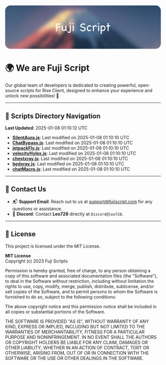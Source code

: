 ![Banner](.github/b.webp)

# 🌍 **We are Fuji Script**

Our global team of developers is dedicated to creating powerful, open-source scripts for Rise Client, designed to enhance your experience and unlock new possibilities! 🌟

---
<!-- SCRIPTS_NAVIGATION_START -->
## 📂 **Scripts Directory Navigation**

**Last Updated**: 2025-01-08 01:10:12 UTC

- **[SilentAura.js](scripts/SilentAura.js)**: Last modified on 2025-01-08 01:10:10 UTC
- **[ChatBypass.js](scripts/ChatBypass.js)**: Last modified on 2025-01-08 01:10:10 UTC
- **[jetpackFly.js](scripts/jetpackFly.js)**: Last modified on 2025-01-08 01:10:10 UTC
- **[velocityHylex.js](scripts/velocityHylex.js)**: Last modified on 2025-01-08 01:10:10 UTC
- **[chestxray.js](scripts/chestxray.js)**: Last modified on 2025-01-08 01:10:10 UTC
- **[bedxray.js](scripts/bedxray.js)**: Last modified on 2025-01-08 01:10:10 UTC
- **[chatMacro.js](scripts/chatMacro.js)**: Last modified on 2025-01-08 01:10:10 UTC

<!-- SCRIPTS_NAVIGATION_END -->

---

## 💬 **Contact Us**  
- 📬 **Support Email**: Reach out to us at [support@fujiscript.com](mailto:support@fujiscript.com) for any questions or assistance.  
- 💬 **Discord**: Contact **Leo728** directly at `Discord@leo728`.

---

## 📜 **License**

This project is licensed under the MIT License.  

**MIT License**  
Copyright (c) 2023 Fuji Scripts  

Permission is hereby granted, free of charge, to any person obtaining a copy of this software and associated documentation files (the "Software"), to deal in the Software without restriction, including without limitation the rights to use, copy, modify, merge, publish, distribute, sublicense, and/or sell copies of the Software, and to permit persons to whom the Software is furnished to do so, subject to the following conditions:  

The above copyright notice and this permission notice shall be included in all copies or substantial portions of the Software.  

THE SOFTWARE IS PROVIDED "AS IS", WITHOUT WARRANTY OF ANY KIND, EXPRESS OR IMPLIED, INCLUDING BUT NOT LIMITED TO THE WARRANTIES OF MERCHANTABILITY, FITNESS FOR A PARTICULAR PURPOSE AND NONINFRINGEMENT. IN NO EVENT SHALL THE AUTHORS OR COPYRIGHT HOLDERS BE LIABLE FOR ANY CLAIM, DAMAGES OR OTHER LIABILITY, WHETHER IN AN ACTION OF CONTRACT, TORT OR OTHERWISE, ARISING FROM, OUT OF OR IN CONNECTION WITH THE SOFTWARE OR THE USE OR OTHER DEALINGS IN THE SOFTWARE.  
